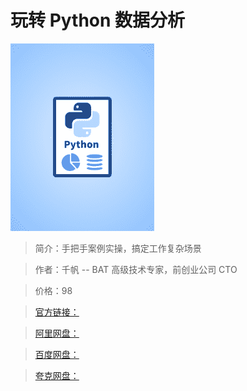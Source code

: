 # 玩转 Python 数据分析

![img](../../assets/Cgp9HWBhQ4uAQw-1AAAiBVxkCQk813.png)

> 简介：手把手案例实操，搞定工作复杂场景

> 作者：千帆 -- BAT 高级技术专家，前创业公司 CTO

> 价格：98

> [官方链接：]()

> [阿里网盘：]()

> [百度网盘：]()

> [夸克网盘：]()
